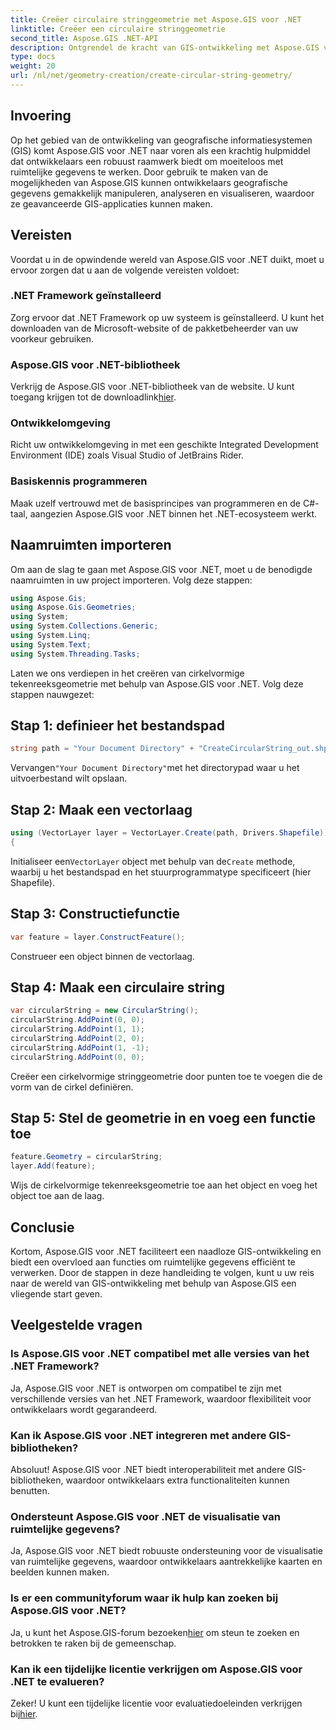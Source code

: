 ```yaml
---
title: Creëer circulaire stringgeometrie met Aspose.GIS voor .NET
linktitle: Creëer een circulaire stringgeometrie
second_title: Aspose.GIS .NET-API
description: Ontgrendel de kracht van GIS-ontwikkeling met Aspose.GIS voor .NET. Creëer, analyseer en visualiseer moeiteloos ruimtelijke gegevens.
type: docs
weight: 20
url: /nl/net/geometry-creation/create-circular-string-geometry/
---
```

## Invoering
Op het gebied van de ontwikkeling van geografische informatiesystemen (GIS) komt Aspose.GIS voor .NET naar voren als een krachtig hulpmiddel dat ontwikkelaars een robuust raamwerk biedt om moeiteloos met ruimtelijke gegevens te werken. Door gebruik te maken van de mogelijkheden van Aspose.GIS kunnen ontwikkelaars geografische gegevens gemakkelijk manipuleren, analyseren en visualiseren, waardoor ze geavanceerde GIS-applicaties kunnen maken.
## Vereisten
Voordat u in de opwindende wereld van Aspose.GIS voor .NET duikt, moet u ervoor zorgen dat u aan de volgende vereisten voldoet:
### .NET Framework geïnstalleerd
Zorg ervoor dat .NET Framework op uw systeem is geïnstalleerd. U kunt het downloaden van de Microsoft-website of de pakketbeheerder van uw voorkeur gebruiken.
### Aspose.GIS voor .NET-bibliotheek
 Verkrijg de Aspose.GIS voor .NET-bibliotheek van de website. U kunt toegang krijgen tot de downloadlink[hier](https://releases.aspose.com/gis/net/).
### Ontwikkelomgeving
Richt uw ontwikkelomgeving in met een geschikte Integrated Development Environment (IDE) zoals Visual Studio of JetBrains Rider.
### Basiskennis programmeren
Maak uzelf vertrouwd met de basisprincipes van programmeren en de C#-taal, aangezien Aspose.GIS voor .NET binnen het .NET-ecosysteem werkt.

## Naamruimten importeren
Om aan de slag te gaan met Aspose.GIS voor .NET, moet u de benodigde naamruimten in uw project importeren. Volg deze stappen:

```csharp
using Aspose.Gis;
using Aspose.Gis.Geometries;
using System;
using System.Collections.Generic;
using System.Linq;
using System.Text;
using System.Threading.Tasks;
```

Laten we ons verdiepen in het creëren van cirkelvormige tekenreeksgeometrie met behulp van Aspose.GIS voor .NET. Volg deze stappen nauwgezet:
## Stap 1: definieer het bestandspad
```csharp
string path = "Your Document Directory" + "CreateCircularString_out.shp";
```
 Vervangen`"Your Document Directory"`met het directorypad waar u het uitvoerbestand wilt opslaan.
## Stap 2: Maak een vectorlaag
```csharp
using (VectorLayer layer = VectorLayer.Create(path, Drivers.Shapefile))
{
```
 Initialiseer een`VectorLayer` object met behulp van de`Create` methode, waarbij u het bestandspad en het stuurprogrammatype specificeert (hier Shapefile).
## Stap 3: Constructiefunctie
```csharp
var feature = layer.ConstructFeature();
```
Construeer een object binnen de vectorlaag.
## Stap 4: Maak een circulaire string
```csharp
var circularString = new CircularString();
circularString.AddPoint(0, 0);
circularString.AddPoint(1, 1);
circularString.AddPoint(2, 0);
circularString.AddPoint(1, -1);
circularString.AddPoint(0, 0);
```
Creëer een cirkelvormige stringgeometrie door punten toe te voegen die de vorm van de cirkel definiëren.
## Stap 5: Stel de geometrie in en voeg een functie toe
```csharp
feature.Geometry = circularString;
layer.Add(feature);
```
Wijs de cirkelvormige tekenreeksgeometrie toe aan het object en voeg het object toe aan de laag.

## Conclusie
Kortom, Aspose.GIS voor .NET faciliteert een naadloze GIS-ontwikkeling en biedt een overvloed aan functies om ruimtelijke gegevens efficiënt te verwerken. Door de stappen in deze handleiding te volgen, kunt u uw reis naar de wereld van GIS-ontwikkeling met behulp van Aspose.GIS een vliegende start geven.
## Veelgestelde vragen
### Is Aspose.GIS voor .NET compatibel met alle versies van het .NET Framework?
Ja, Aspose.GIS voor .NET is ontworpen om compatibel te zijn met verschillende versies van het .NET Framework, waardoor flexibiliteit voor ontwikkelaars wordt gegarandeerd.
### Kan ik Aspose.GIS voor .NET integreren met andere GIS-bibliotheken?
Absoluut! Aspose.GIS voor .NET biedt interoperabiliteit met andere GIS-bibliotheken, waardoor ontwikkelaars extra functionaliteiten kunnen benutten.
### Ondersteunt Aspose.GIS voor .NET de visualisatie van ruimtelijke gegevens?
Ja, Aspose.GIS voor .NET biedt robuuste ondersteuning voor de visualisatie van ruimtelijke gegevens, waardoor ontwikkelaars aantrekkelijke kaarten en beelden kunnen maken.
### Is er een communityforum waar ik hulp kan zoeken bij Aspose.GIS voor .NET?
 Ja, u kunt het Aspose.GIS-forum bezoeken[hier](https://forum.aspose.com/c/gis/33) om steun te zoeken en betrokken te raken bij de gemeenschap.
### Kan ik een tijdelijke licentie verkrijgen om Aspose.GIS voor .NET te evalueren?
 Zeker! U kunt een tijdelijke licentie voor evaluatiedoeleinden verkrijgen bij[hier](https://purchase.aspose.com/temporary-license/).